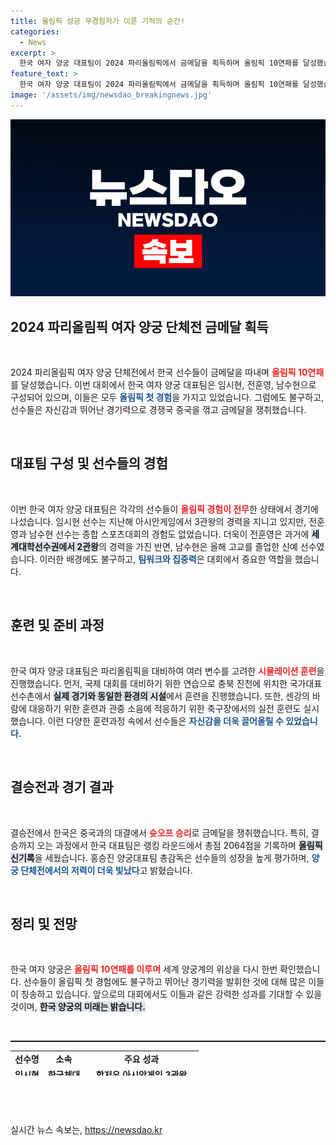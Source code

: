 ```yaml
---
title: 올림픽 성공 무경험자가 이룬 기적의 순간!
categories:
  - News
excerpt: >
  한국 여자 양궁 대표팀이 2024 파리올림픽에서 금메달을 획득하며 올림픽 10연패를 달성했습니다. 올림픽 경험 없는 선수들로 구성된 이들은 철저한 시뮬레이션 훈련을 통해 각종 변수에 완벽히 대비하고, 중국을 슛오프 끝에 제치며 세계 최강임을 다시 한번 입증했습니다. 클릭하여 더 많은 이야기를 확인하세요!
feature_text: >
  한국 여자 양궁 대표팀이 2024 파리올림픽에서 금메달을 획득하며 올림픽 10연패를 달성했습니다. 올림픽 경험 없는 선수들로 구성된 이들은 철저한 시뮬레이션 훈련을 통해 각종 변수에 완벽히 대비하고, 중국을 슛오프 끝에 제치며 세계 최강임을 다시 한번 입증했습니다. 클릭하여 더 많은 이야기를 확인하세요!
image: '/assets/img/newsdao_breakingnews.jpg'
---
```


<p><img src="/assets/img/newsdao_breakingnews.jpg" alt="ranknews 속보" /></p>

<h2 data-ke-size="size26">2024 파리올림픽 여자 양궁 단체전 금메달 획득</h2>

<p data-ke-size="size16">&nbsp;</p>

<p data-ke-size="size16">2024 파리올림픽 여자 양궁 단체전에서 한국 선수들이 금메달을 따내며 <b><span style="color: #ee2323;">올림픽 10연패</span></b>를 달성했습니다. 이번 대회에서 한국 여자 양궁 대표팀은 임시현, 전훈영, 남수현으로 구성되어 있으며, 이들은 모두 <b><span style="color: #1a5490;">올림픽 첫 경험</span></b>을 가지고 있었습니다. 그럼에도 불구하고, 선수들은 자신감과 뛰어난 경기력으로 경쟁국 중국을 꺾고 금메달을 쟁취했습니다.</p>

<p data-ke-size="size16">&nbsp;</p>

<h2 data-ke-size="size26">대표팀 구성 및 선수들의 경험</h2>

<p data-ke-size="size16">&nbsp;</p>

<p data-ke-size="size16">이번 한국 여자 양궁 대표팀은 각각의 선수들이 <b><span style="color: #ee2323;">올림픽 경험이 전무</span></b>한 상태에서 경기에 나섰습니다. 임시현 선수는 지난해 아시안게임에서 3관왕의 경력을 지니고 있지만, 전훈영과 남수현 선수는 종합 스포츠대회의 경험도 없었습니다. 더욱이 전훈영은 과거에 <b><span style="background-color: #21538527;">세계대학선수권에서 2관왕</span></b>의 경력을 가진 반면, 남수현은 올해 고교를 졸업한 신예 선수였습니다. 이러한 배경에도 불구하고, <b><span style="color: #1a5490;">팀워크와 집중력</span></b>은 대회에서 중요한 역할을 했습니다.</p>

<p data-ke-size="size16">&nbsp;</p>

<h2 data-ke-size="size26">훈련 및 준비 과정</h2>

<p data-ke-size="size16">&nbsp;</p>

<p data-ke-size="size16">한국 여자 양궁 대표팀은 파리올림픽을 대비하여 여러 변수를 고려한 <b><span style="color: #ee2323;">시뮬레이션 훈련</span></b>을 진행했습니다. 먼저, 국제 대회를 대비하기 위한 연습으로 충북 진천에 위치한 국가대표선수촌에서 <b><span style="background-color: #21538527;">실제 경기와 동일한 환경의 시설</span></b>에서 훈련을 진행했습니다. 또한, 센강의 바람에 대응하기 위한 훈련과 관중 소음에 적응하기 위한 축구장에서의 실전 훈련도 실시했습니다. 이런 다양한 훈련과정 속에서 선수들은 <b><span style="color: #1a5490;">자신감을 더욱 끌어올릴 수 있었습니다.</span></b></p>

<p data-ke-size="size16">&nbsp;</p>

<h2 data-ke-size="size26">결승전과 경기 결과</h2>

<p data-ke-size="size16">&nbsp;</p>

<p data-ke-size="size16">결승전에서 한국은 중국과의 대결에서 <b><span style="color: #ee2323;">슛오프 승리</span></b>로 금메달을 쟁취했습니다. 특히, 결승까지 오는 과정에서 한국 대표팀은 랭킹 라운드에서 총점 2064점을 기록하며 <b><span style="background-color: #21538527;">올림픽 신기록</span></b>을 세웠습니다. 홍승진 양궁대표팀 총감독은 선수들의 성장을 높게 평가하며, <b><span style="color: #1a5490;">양궁 단체전에서의 저력이 더욱 빛났다</span></b>고 밝혔습니다.</p>

<p data-ke-size="size16">&nbsp;</p>

<h2 data-ke-size="size26">정리 및 전망</h2>

<p data-ke-size="size16">&nbsp;</p>

<p data-ke-size="size16">한국 여자 양궁은 <b><span style="color: #ee2323;">올림픽 10연패를 이루며</span></b> 세계 양궁계의 위상을 다시 한번 확인했습니다. 선수들이 올림픽 첫 경험에도 불구하고 뛰어난 경기력을 발휘한 것에 대해 많은 이들이 칭송하고 있습니다. 앞으로의 대회에서도 이들과 같은 강력한 성과를 기대할 수 있을 것이며, <b><span style="background-color: #21538527;">한국 양궁의 미래는 밝습니다.</span></b></p>

<p data-ke-size="size16">&nbsp;</p>

<hr style="height: 2px;"/>

<table style="width: 100%; height: 40px;">
  <tr>
    <td style="text-align: center; height: 17px;"><b>선수명</b></td>
    <td style="text-align: center; height: 17px;"><b>소속</b></td>
    <td style="text-align: center; height: 17px;"><b>주요 성과</b></td>
  </tr>
  <tr>
    <td style="text-align: center; height: 17px;"><b>임시현</b></td>
    <td style="text-align: center; height: 17px;"><b>한국체대</b></td>
    <td style="text-align: center; height: 17px;"><b>항저우 아시안게임 3관왕</b></td>
  </tr>
  <tr>
    <td style="text-align: center; height: 17px;"><b>전훈영</b></td>
    <td style="text-align: center; height: 17px;"><b>인천시청</b></td>
    <td style="text-align: center; height: 17px;"><b>2014 세계대학선수권 2관왕</b></td>
  </tr>
  <tr>
    <td style="text-align: center; height: 17px;"><b>남수현</b></td>
    <td style="text-align: center; height: 17px;"><b>순천시청</b></td>
    <td style="text-align: center; height: 17px;"><b>고교 졸업</b></td>
  </tr>
</table>

<p data-ke-size="size16">&nbsp;</p>

<p data-ke-size="size16">&nbsp;</p>
실시간 뉴스 속보는, <a href="https://newsdao.kr" rel="dofollow">https://newsdao.kr</a>


